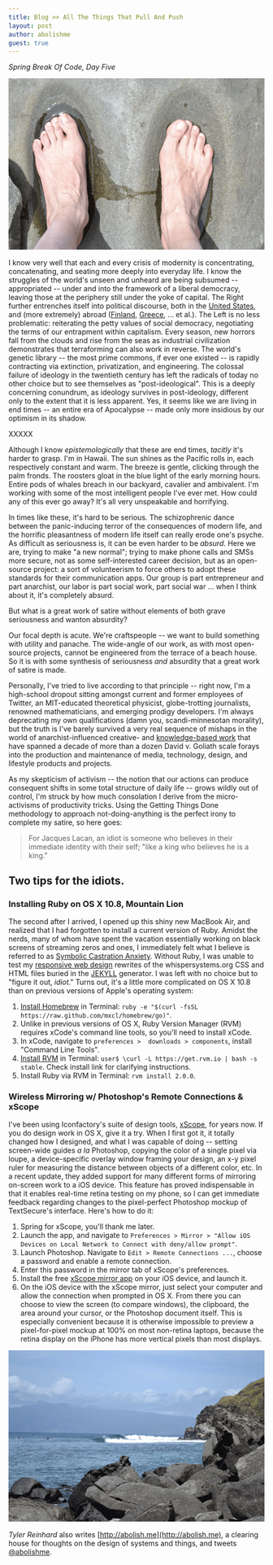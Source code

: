 ```yaml
---
title: Blog >> All The Things That Pull And Push
layout: post
author: abolishme
guest: true
---
```


*Spring Break Of Code, Day Five*


<img src="/blog/images/feet.png" class="nice" alt="Bare feet in the sand" />

I know very well that each and every crisis of modernity is concentrating, concatenating, and seating more deeply into 
everyday life. I know the struggles of the world's unseen and unheard are being subsumed -- appropriated -- under and 
into the framework of a liberal democracy, leaving those at the periphery still under the yoke of capital. The Right further 
entrenches itself into political discourse, both in the [United States](http://www.alecexposed.org/), and (more extremely) 
abroad ([Finland](http://yle.fi/uutiset/book_racism_becoming_more_acceptable_in_finland/6360055), 
[Greece](http://www.economist.com/blogs/charlemagne/2013/03/greek-politics), ... et al.). The Left is no less problematic: 
reiterating the petty values of social democracy, negotiating the terms of our entrapment within capitalism. Every season, 
new horrors fall from the clouds and rise from the seas as industrial civilization demonstrates that terraforming can also 
work in reverse. The world's genetic library -- the most prime commons, if ever one existed -- is rapidly contracting via 
extinction, privatization, and engineering. The colossal failure of ideology in the twentieth century has left the radicals 
of today no other choice but to see themselves as "post-ideological". This is a deeply concerning conundrum, as ideology 
survives in post-ideology, different only to the extent that it is less apparent. Yes, it seems like we are living in end 
times -- an entire era of Apocalypse -- made only more insidious by our optimism in its shadow.

XXXXX

Although I know *epistemologically* that these are end times, *tacitly* it's harder to grasp. I'm in Hawaii. The sun shines 
as the Pacific rolls in, each respectively constant and warm. The breeze is gentle, clicking through the palm fronds. The 
roosters gloat in the blue light of the early morning hours. Entire pods of whales breach in our backyard, cavalier and 
ambivalent. I'm working with some of the most intelligent people I've ever met. How could any of this ever go away? It's 
all very unspeakable and horrifying.

In times like these, it's hard to be serious. The schizophrenic dance between the panic-inducing terror of the consequences 
of modern life, and the horrific pleasantness of modern life itself can really erode one's psyche. As difficult as seriousness 
is, it can be even harder to be *absurd*. Here we are, trying to make "a new normal"; trying to make phone calls and SMSs 
more secure, not as some self-interested career decision, but as an open-source project: a sort of volunteerism to force 
others to adopt these standards for their communication apps. Our group is part entrepreneur and part anarchist, our labor 
is part social work, part social war ... when I think about it, it's completely absurd. 

But what is a great work of satire without elements of both grave seriousness and wanton absurdity? 

Our focal depth is acute. We're craftspeople -- we want to build something with utility and panache. The wide-angle of our 
work, as with most open-source projects, cannot be engineered from the terrace of a beach house. So it is with some synthesis 
of seriousness *and* absurdity that a great work of satire is made. 

Personally, I've tried to live according to that principle -- right now, I'm a high-school dropout sitting amongst current 
and former employees of Twitter, an MIT-educated theoretical physicist, globe-trotting journalists, renowned mathematicians, 
and emerging prodigy developers. I'm always deprecating my own qualifications (damn you, scandi-minnesotan morality), but the 
truth is I've barely survived a very real sequence of mishaps in the world of anarchist-influenced creative- and 
[knowledge-based work](http://en.wikipedia.org/wiki/Knowledge_worker) that have spanned a decade of more than a dozen 
David v. Goliath scale forays into the production and maintenance of media, technology, design, and lifestyle products 
and projects. 

As my skepticism of activism -- the notion that our actions can produce consequent shifts in some total structure of daily 
life -- grows wildly out of control, I'm struck by how much consolation I derive from the micro-activisms of productivity 
tricks. Using the Getting Things Done methodology to approach not-doing-anything is the perfect irony to complete my satire, 
so here goes:

> For Jacques Lacan, an idiot is someone who believes in their immediate identity with their self; "like a king who believes he is a king."

## Two tips for the idiots.

### Installing Ruby on OS X 10.8, Mountain Lion

The second after I arrived, I opened up this shiny new MacBook Air, and realized that I had forgotten to install a current 
version of Ruby. Amidst the nerds, many of whom have spent the vacation essentially working on black screens of streaming 
zeros and ones, I immediately felt what I believe is referred to as 
[Symbolic Castration Anxiety](http://en.wikipedia.org/wiki/Castration_complex). Without Ruby, I was unable to test my 
[responsive web design](http://mediaqueri.es/) rewrites of the whispersystems.org CSS and HTML files buried in the 
[JEKYLL](http://jekyllrb.com/) generator. I was left with no choice but to "figure it out, *idiot*." Turns out, it's a 
little more complicated on OS X 10.8 than on previous versions of Apple's operating system: 

1. [Install Homebrew](http://mxcl.github.com/homebrew/) in Terminal: `ruby -e "$(curl -fsSL https://raw.github.com/mxcl/homebrew/go)"`.
2. Unlike in previous versions of OS X, Ruby Version Manager (RVM) requires xCode's command line tools, so you'll need to install xCode.
3. In xCode, navigate to `preferences >  downloads > components`, install "Command Line Tools".
4. [Install RVM](https://rvm.io/rvm/install/) in Terminal: `user$ \curl -L https://get.rvm.io | bash -s stable`. Check install link for clarifying instructions.
5. Install Ruby via RVM in Terminal: `rvm install 2.0.0`.

### Wireless Mirroring w/ Photoshop's Remote Connections & xScope

I've been using Iconfactory's suite of design tools, [xScope](http://xscopeapp.com/), for years now. If you do design work 
in OS X, give it a try. When I first got it, it totally changed how I designed, and what I was capable of doing -- setting 
screen-wide guides *a la* Photoshop, copying the color of a single pixel via loupe, a device-specific overlay window framing 
your design, an x-y pixel ruler for measuring the distance between objects of a different color, etc. In a recent update, 
they added support for many different forms of mirroring on-screen work to a iOS device. This feature has proved indispensable 
in that it enables real-time retina testing on my phone, so I can get immediate feedback regarding changes to the pixel-perfect 
Photoshop mockup of TextSecure's interface. Here's how to do it:

1. Spring for xScope, you'll thank me later.
2. Launch the app, and navigate to `Preferences > Mirror > "Allow iOS Devices on Local Network to Connect with deny/allow prompt"`.
3. Launch Photoshop. Navigate to `Edit > Remote Connections ...`, choose a password and enable a remote connection.
5. Enter this password in the mirror tab of xScope's preferences.
6. Install the free [xScope mirror app](https://itunes.apple.com/app/xscope-mirror/id488819289) on your iOS device, and launch it. 
7. On the iOS device with the xScope mirror, just select your computer and allow the connection when prompted in OS X. From there you can choose to view the screen (to compare windows), the clipboard, the area around your cursor, or the Photoshop document itself. This is especially convenient because it is otherwise impossible to preview a pixel-for-pixel mockup at 100% on most non-retina laptops, because the retina display on the iPhone has more vertical pixels than most displays.

<img src="/blog/images/waves.png" class="nice" alt="Surf break at Honolua bay" />

*Tyler Reinhard* also writes [http://abolish.me](http://abolish.me), a clearing house for thoughts on the design of systems and things, and 
tweets [@abolishme](https://twitter.com/abolishme).
